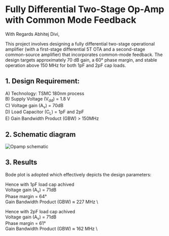 
# Fully Differential Two-Stage Op-Amp with Common Mode Feedback

With Regards Abhitej Divi,

This project involves designing a fully differential two-stage operational amplifier (with a first-stage differential 5T OTA and a second-stage common-source amplifier) that incorporates common-mode feedback. The design targets approximately 70 dB gain, a 60° phase margin, and stable operation above 150 MHz for both 1pF and 2pF cap loads.

## 1. Design Requirement: 

A) Technology: TSMC 180nm process \
B) Supply Voltage (V<sub>dd</sub>) = 1.8 V \
C) Voltage gain (A<sub>v</sub>) = 70dB \
D) Load Capacitor (C<sub>L</sub>) = 1pF and 2pF \
E) Gain Bandwidth Product (GBW) > 150MHz 


## 2. Schematic diagram

![Opamp schematic](https://github.com/abhitejdivi5/Ab-s-Analog-and-Mixed-signal/blob/main/Analog-Blocks/opamp_5t_diff.png)



## 3. Results
Bode plot is adopted which effectively depicts the design parameters: 



Hence with 1pF load cap achived\
Voltage gain (A<sub>v</sub>) = 71dB \
Phase margin = 64° \
Gain Bandwidth Product (GBW) ≈ 227 MHz \

Hence with 2pF load cap achived\
Voltage gain (A<sub>v</sub>) = 71dB \
Phase margin = 61° \
Gain Bandwidth Product (GBW) ≈ 162 MHz \
